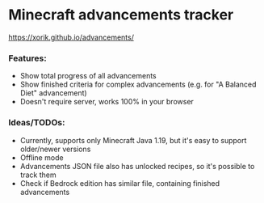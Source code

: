 # Minecraft advancements tracker

https://xorik.github.io/advancements/

### Features:
- Show total progress of all advancements
- Show finished criteria for complex advancements (e.g. for "A Balanced Diet" advancement)
- Doesn't require server, works 100% in your browser

### Ideas/TODOs:
- Currently, supports only Minecraft Java 1.19, but it's easy to support older/newer versions
- Offline mode
- Advancements JSON file also has unlocked recipes, so it's possible to track them
- Check if Bedrock edition has similar file, containing finished advancements
